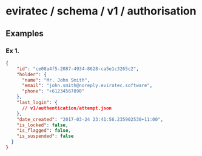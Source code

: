 # eviratec / schema / v1 / authorisation

## Examples

### Ex 1.

```json
{
    "id": "ce08a4f5-2087-4934-8628-ca5e1c3265c2",
    "holder": {
      "name": "Mr. John Smith",
      "email": "john.smith@noreply.eviratec.software",
      "phone": "+61234567890"
    },
    "last_login": {
      // v1/authentication/attempt.json
    },
    "date_created": "2017-03-24 23:41:56.235902530+11:00",
    "is_locked": false,
    "is_flagged": false,
    "is_suspended": false
  }
}
```
